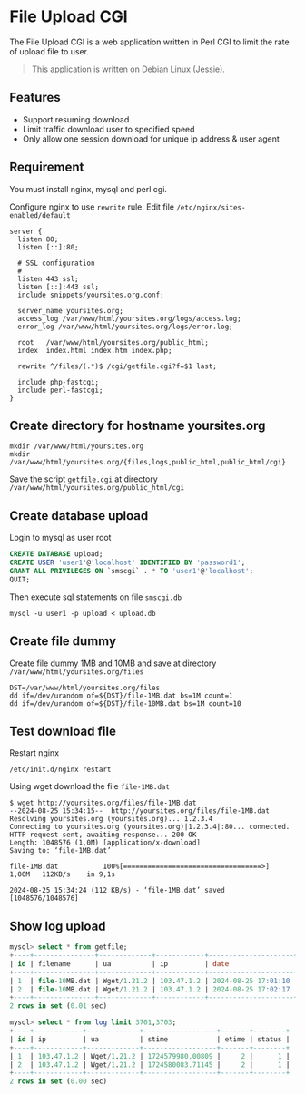 
# File Upload CGI

The File Upload CGI is a web application written in Perl CGI to limit the rate of upload file to user.

>This application is written on Debian Linux (Jessie).

## Features

* Support resuming download
* Limit traffic download user to specified speed
* Only allow one session download for unique ip address & user agent

## Requirement

You must install nginx, mysql and perl cgi.

Configure nginx to use `rewrite` rule. Edit file `/etc/nginx/sites-enabled/default`

```nginx
server {
  listen 80;
  listen [::]:80;

  # SSL configuration
  #
  listen 443 ssl;
  listen [::]:443 ssl;
  include snippets/yoursites.org.conf;

  server_name yoursites.org;
  access_log /var/www/html/yoursites.org/logs/access.log;
  error_log /var/www/html/yoursites.org/logs/error.log;

  root   /var/www/html/yoursites.org/public_html;
  index  index.html index.htm index.php;

  rewrite ^/files/(.*)$ /cgi/getfile.cgi?f=$1 last;

  include php-fastcgi;
  include perl-fastcgi;
}
```

## Create directory for hostname yoursites.org

```
mkdir /var/www/html/yoursites.org
mkdir /var/www/html/yoursites.org/{files,logs,public_html,public_html/cgi}
```

Save the script `getfile.cgi` at directory `/var/www/html/yoursites.org/public_html/cgi`

## Create database upload

Login to mysql as user root

```sql
CREATE DATABASE upload;
CREATE USER 'user1'@'localhost' IDENTIFIED BY 'password1';
GRANT ALL PRIVILEGES ON `smscgi` . * TO 'user1'@'localhost';
QUIT;
```

Then execute sql statements on file `smscgi.db`

```
mysql -u user1 -p upload < upload.db
```

## Create file dummy

Create file dummy 1MB and 10MB and save at directory `/var/www/html/yoursites.org/files`

```
DST=/var/www/html/yoursites.org/files
dd if=/dev/urandom of=${DST}/file-1MB.dat bs=1M count=1
dd if=/dev/urandom of=${DST}/file-10MB.dat bs=1M count=10
```

## Test download file

Restart nginx

```
/etc/init.d/nginx restart
```

Using wget download the file `file-1MB.dat`

```
$ wget http://yoursites.org/files/file-1MB.dat
--2024-08-25 15:34:15--  http://yoursites.org/files/file-1MB.dat
Resolving yoursites.org (yoursites.org)... 1.2.3.4
Connecting to yoursites.org (yoursites.org)|1.2.3.4|:80... connected.
HTTP request sent, awaiting response... 200 OK
Length: 1048576 (1,0M) [application/x-download]
Saving to: ‘file-1MB.dat’

file-1MB.dat           100%[==================================>]   1,00M   112KB/s    in 9,1s    

2024-08-25 15:34:24 (112 KB/s) - ‘file-1MB.dat’ saved [1048576/1048576]
```

## Show log upload

```sql
mysql> select * from getfile;
+----+---------------+-------------+------------+---------------------+
| id | filename      | ua          | ip         | date                |
+----+---------------+-------------+------------+---------------------+
| 1  | file-10MB.dat | Wget/1.21.2 | 103.47.1.2 | 2024-08-25 17:01:10 |
| 2  | file-10MB.dat | Wget/1.21.2 | 103.47.1.2 | 2024-08-25 17:02:17 |
+----+---------------+-------------+------------+---------------------+
2 rows in set (0.01 sec)

mysql> select * from log limit 3701,3703;
+----+------------+-------------+------------------+-------+--------+
| id | ip         | ua          | stime            | etime | status |
+----+------------+-------------+------------------+-------+--------+
| 1  | 103.47.1.2 | Wget/1.21.2 | 1724579980.00809 |     2 |      1 |
| 2  | 103.47.1.2 | Wget/1.21.2 | 1724580083.71145 |     2 |      1 |
+----+------------+-------------+------------------+-------+--------+
2 rows in set (0.00 sec)
```


